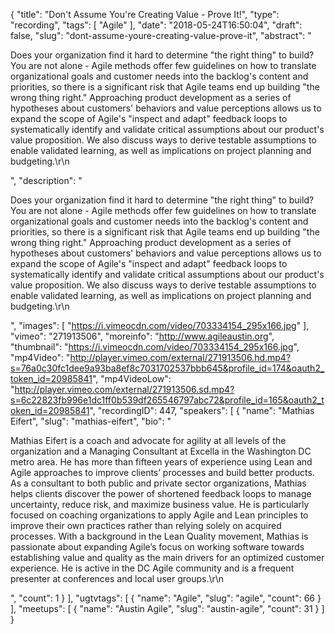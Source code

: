 {
  "title": "Don't Assume You're Creating Value - Prove It!",
  "type": "recording",
  "tags": [
    "Agile"
  ],
  "date": "2018-05-24T16:50:04",
  "draft": false,
  "slug": "dont-assume-youre-creating-value-prove-it",
  "abstract": "<p>Does your organization find it hard to determine \"the right thing\" to build? You are not alone - Agile methods offer few guidelines on how to translate organizational goals and customer needs into the backlog's content and priorities, so there is a significant risk that Agile teams end up building \"the wrong thing right.\" Approaching product development as a series of hypotheses about customers' behaviors and value perceptions allows us to expand the scope of Agile's \"inspect and adapt\" feedback loops to systematically identify and validate critical assumptions about our product's value proposition. We also discuss ways to derive testable assumptions to enable validated learning, as well as implications on project planning and budgeting.\r\n</p>",
  "description": "<p>Does your organization find it hard to determine \"the right thing\" to build? You are not alone - Agile methods offer few guidelines on how to translate organizational goals and customer needs into the backlog's content and priorities, so there is a significant risk that Agile teams end up building \"the wrong thing right.\" Approaching product development as a series of hypotheses about customers' behaviors and value perceptions allows us to expand the scope of Agile's \"inspect and adapt\" feedback loops to systematically identify and validate critical assumptions about our product's value proposition. We also discuss ways to derive testable assumptions to enable validated learning, as well as implications on project planning and budgeting.\r\n</p>",
  "images": [
    "https://i.vimeocdn.com/video/703334154_295x166.jpg"
  ],
  "vimeo": "271913506",
  "moreinfo": "http://www.agileaustin.org",
  "thumbnail": "https://i.vimeocdn.com/video/703334154_295x166.jpg",
  "mp4Video": "http://player.vimeo.com/external/271913506.hd.mp4?s=76a0c30fc1dee9a93ba8ef8c7031702537bbb645&profile_id=174&oauth2_token_id=20985841",
  "mp4VideoLow": "http://player.vimeo.com/external/271913506.sd.mp4?s=6c22823fb996e1dc1ff0b539df265546797abc72&profile_id=165&oauth2_token_id=20985841",
  "recordingID": 447,
  "speakers": [
    {
      "name": "Mathias Eifert",
      "slug": "mathias-eifert",
      "bio": "<p>Mathias Eifert is a coach and advocate for agility at all levels of the organization and a Managing Consultant at Excella in the Washington DC metro area. He has more than fifteen years of experience using Lean and Agile approaches to improve clients’ processes and build better products. As a consultant to both public and private sector organizations, Mathias helps clients discover the power of shortened feedback loops to manage uncertainty, reduce risk, and maximize business value. He is particularly focused on coaching organizations to apply Agile and Lean principles to improve their own practices rather than relying solely on acquired processes. With a background in the Lean Quality movement, Mathias is passionate about expanding Agile’s focus on working software towards establishing value and quality as the main drivers for an optimized customer experience. He is active in the DC Agile community and is a frequent presenter at conferences and local user groups.\r\n</p>",
      "count": 1
    }
  ],
  "ugtvtags": [
    {
      "name": "Agile",
      "slug": "agile",
      "count": 66
    }
  ],
  "meetups": [
    {
      "name": "Austin Agile",
      "slug": "austin-agile",
      "count": 31
    }
  ]
}